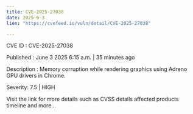 ```yaml
---
title: CVE-2025-27038
date: 2025-6-3
lien: "https://cvefeed.io/vuln/detail/CVE-2025-27038"

---
```


CVE ID : CVE-2025-27038

Published :  June 3
2025
6:15 a.m. | 35 minutes ago

Description : Memory corruption while rendering graphics using Adreno GPU drivers in Chrome.

Severity: 7.5 | HIGH

Visit the link for more details
such as CVSS details
affected products
timeline
and more...
